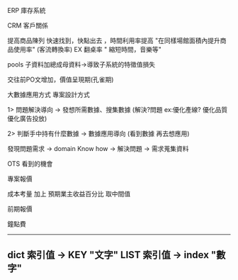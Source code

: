 ERP 庫存系統

CRM 客戶關係

提高商品陳列 快速找到，快點出去 ，時間利用率提高 "在同樣場館面積內提升商品使用率" (客流轉換率) EX 翻桌率 " 縮短時間，音樂等" 

pools 子資料加總成母資料->導致子系統的特徵值損失

交往前PO文增加，價值呈現期(孔雀期)

大數據應用方式 專案設計方式

1> 問題解決導向 -> 發想所需數據、搜集數據 (解決?問題 ex:優化產線? 優化品質 優化廣告投放)

2> 判斷手中持有什麼數據 -> 數據應用導向 (看到數據 再去想應用)

發現問題需求 -> domain Know how -> 解決問題 -> 需求蒐集資料


OTS 看到的機會

專案報價

成本考量 加上 預期業主收益百分比 取中間值

前期報價

鐘點費

----
dict 索引值 -> KEY "文字"
LIST 索引值 -> index "數字"
----
